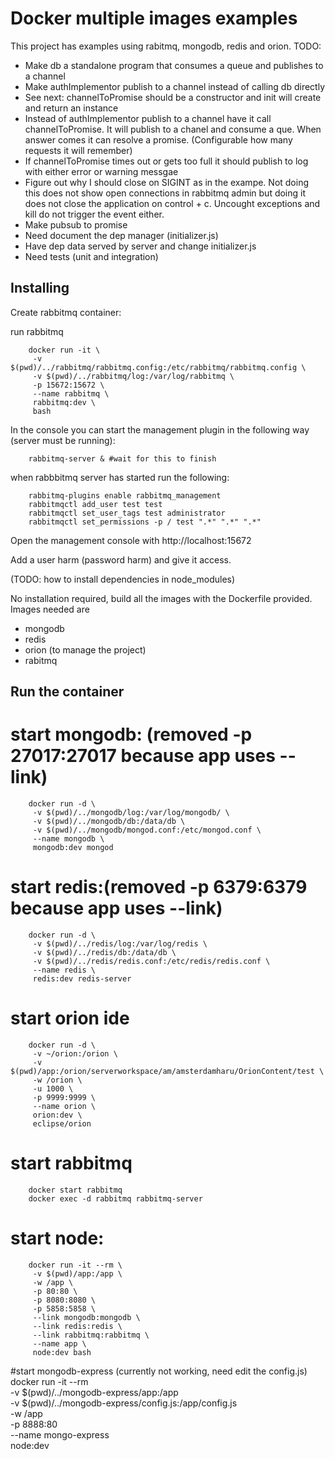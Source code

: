 Docker multiple images examples
===============================

This project has examples using rabitmq, mongodb, redis and orion. 
TODO:
- Make db a standalone program that consumes a queue and publishes to a channel
- Make authImplementor publish to a channel instead of calling db directly
- See next: channelToPromise should be a constructor and init will create and return an instance
- Instead of authImplementor publish to a channel have it call channelToPromise. It will publish to a chanel and consume a que. When answer comes it can resolve a promise. (Configurable how many requests it will remember)
- If channelToPromise times out or gets too full it should publish to log with either error or warning messgae
- Figure out why I should close on SIGINT as in the exampe. Not doing this does not show open connections in rabbitmq admin but doing it does not close the application on control + c. Uncought exceptions and kill do not trigger the event either.
- Make pubsub to promise
- Need document the dep manager (initializer.js)
- Have dep data served by server and change initializer.js 
- Need tests (unit and integration)

Installing
----------

Create rabbitmq container:

run rabbitmq

        docker run -it \
         -v $(pwd)/../rabbitmq/rabbitmq.config:/etc/rabbitmq/rabbitmq.config \
         -v $(pwd)/../rabbitmq/log:/var/log/rabbitmq \
         -p 15672:15672 \
         --name rabbitmq \
         rabbitmq:dev \
         bash
         
In the console you can start the management plugin in the following way (server must be running):

        rabbitmq-server & #wait for this to finish
        
when rabbbitmq server has started run the following:
        
        rabbitmq-plugins enable rabbitmq_management
        rabbitmqctl add_user test test
        rabbitmqctl set_user_tags test administrator
        rabbitmqctl set_permissions -p / test ".*" ".*" ".*"

Open the management console with http://localhost:15672

Add a user harm (password harm) and give it access.


(TODO: how to install dependencies in node_modules)

No installation required, build all the images with the Dockerfile provided. Images needed are

- mongodb
- redis
- orion (to manage the project)
- rabitmq

Run the container
-----------------

# start mongodb: (removed -p 27017:27017 because app uses --link)
        docker run -d \
         -v $(pwd)/../mongodb/log:/var/log/mongodb/ \
         -v $(pwd)/../mongodb/db:/data/db \
         -v $(pwd)/../mongodb/mongod.conf:/etc/mongod.conf \
         --name mongodb \
         mongodb:dev mongod
# start redis:(removed -p 6379:6379 because app uses --link)
        docker run -d \
         -v $(pwd)/../redis/log:/var/log/redis \
         -v $(pwd)/../redis/db:/data/db \
         -v $(pwd)/../redis/redis.conf:/etc/redis/redis.conf \
         --name redis \
         redis:dev redis-server
# start orion ide
        docker run -d \
         -v ~/orion:/orion \
         -v $(pwd)/app:/orion/serverworkspace/am/amsterdamharu/OrionContent/test \
         -w /orion \
         -u 1000 \
         -p 9999:9999 \
         --name orion \
         orion:dev \
         eclipse/orion
# start rabbitmq
        docker start rabbitmq
        docker exec -d rabbitmq rabbitmq-server

# start node:
        docker run -it --rm \
         -v $(pwd)/app:/app \
         -w /app \
         -p 80:80 \
         -p 8080:8080 \
         -p 5858:5858 \
         --link mongodb:mongodb \
         --link redis:redis \
         --link rabbitmq:rabbitmq \
         --name app \
         node:dev bash



#start mongodb-express (currently not working, need edit the config.js)
        docker run -it --rm \
         -v $(pwd)/../mongodb-express/app:/app \
         -v $(pwd)/../mongodb-express/config.js:/app/config.js \
         -w /app \
         -p 8888:80 \
         --name mongo-express \
         node:dev
